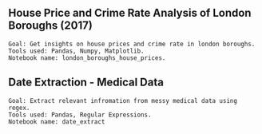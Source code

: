 ## House Price and Crime Rate Analysis of London Boroughs (2017)
	Goal: Get insights on house prices and crime rate in london boroughs.
	Tools used: Pandas, Numpy, Matplotlib.
	Notebook name: london_boroughs_house_prices.

## Date Extraction - Medical Data
	Goal: Extract relevant infromation from messy medical data using regex.
	Tools used: Pandas, Regular Expressions.
	Notebook name: date_extract
	
